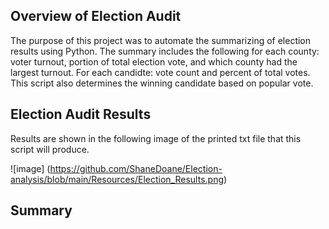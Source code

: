 ## Overview of Election Audit
The purpose of this project was to automate the summarizing of election results using Python. The summary includes the following for each county: voter turnout, portion of total election vote, and which county had the largest turnout. For each candidte: vote count and percent of total votes. This script also determines the winning candidate based on popular vote.

## Election Audit Results
Results are shown in the following image of the printed txt file that this script will produce.

![image] (https://github.com/ShaneDoane/Election-analysis/blob/main/Resources/Election_Results.png)

## Summary
